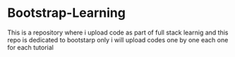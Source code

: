 # Bootstrap-Learning
This is a repository where i upload code as part of full stack learnig and this repo is dedicated to bootstarp only i will upload codes one by one each one for each tutorial
